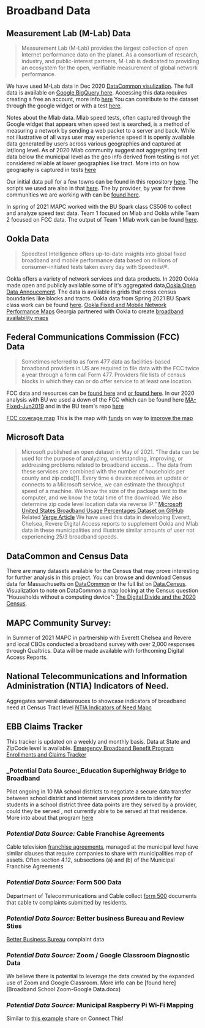 # Broadband Data

## Measurement Lab (M-Lab) Data

>Measurement Lab (M-Lab) provides the largest collection of open Internet performance data on the planet. As a consortium of research, industry, and public-interest partners, M-Lab is dedicated to providing an ecosystem for the open, verifiable measurement of global network performance.

We have used M-Lab data in Dec 2020 [DataCommon visulization](https://datacommon.mapc.org/calendar/2020/december). The full data is available on [Google BigQuery here](https://www.measurementlab.net/data/). Accessing this data requires creating a free an account, more info [here](https://www.measurementlab.net/data/docs/bq/quickstart/) You can contribute to the dataset through the google widget or with a test [here](https://speed.measurementlab.net/#/). 

Notes about the Mlab data. Mlab speed tests, often captured through the Google widget that appears when speed test is searched, is a method of measuring a network by sending a web packet to a server and back. While not illustrative of all ways user may experience speed it is openly available data generated by users across various geographies and captured at lat/long level. As of 2020 Mlab community suggest not aggregating test data below the municipal level as the geo info derived from testing is not yet considered reliable at lower geographies like tract. More into on how geography is captured in tests [here](https://www.measurementlab.net/blog/evolution-of-annotations/)

Our initial data pull for a few towns can be found in this repository [here](https://github.com/MAPC/broadband-data/tree/main/data). The scripts we used are also in that [here](https://github.com/MAPC/broadband-data/tree/main/processors). The by provider, by year for three communities we are working with can be [found here](https://airtable.com/shr4YlB9Ps9MM8qCw).

In spring of 2021 MAPC worked with the BU Spark class CS506 to collect and analyze speed test data. Team 1 focused on Mlab and Ookla while Team 2 focused on FCC data. The output of Team 1 Mlab work can be found [here](https://github.com/BU-Spark/CS506Spring2021Repository/tree/master/mapc2). 


## Ookla Data
>Speedtest Intelligence offers up-to-date insights into global fixed broadband and mobile performance data based on millions of consumer-initiated tests taken every day with Speedtest®.

Ookla offers a variety of network services and data products. In 2020 Ookla made open and publicly available some of it's aggregated data,[Ookla Open Data Annoucement](https://www.speedtest.net/insights/blog/announcing-ookla-open-datasets/). The data is available in grids that cross census boundaries like blocks and tracts.
Ookla data from Spring 2021 BU Spark class work can be found [here](https://github.com/BU-Spark/CS506Spring2021Repository/tree/master/mapc2/data). 
[Ookla Fixed and Mobile Network Performance Maps](https://registry.opendata.aws/speedtest-global-performance/)
Georgia partnered with Ookla to create [broadband availability maps](https://broadband.georgia.gov/maps)


## Federal Communications Commission (FCC) Data
>Sometimes referred to as form 477 data as facilities-based broadband providers in US are required to file data with the FCC twice a year through a form call Form 477. Providers file lists of census blocks in which they can or do offer service to at least one location. 

FCC data and resources can be [found here](https://www.fcc.gov/general/broadband-deployment-data-fcc-form-477) and [or found here](https://opendata.fcc.gov/). In our 2020 analysis with BU we used a down of the FCC which can be found here [MA-Fixed-Jun2019](https://github.com/MAPC/broadband-data-bu/tree/main/FCC%20data) and in the BU team's repo [here](https://github.com/BU-Spark/CS506Spring2021Repository/tree/master/MAPC_Team_1)

[FCC coverage map](https://broadbandmap.fcc.gov/#/) This is the map with [funds](https://www.wiley.law/alert-Congress-Provides-Nearly-7-Billion-in-New-Broadband-Funding-in-the-Latest-COVID-19-Stimulus-Legislation) on way to [improve the map](https://statescoop.com/fcc-adopts-new-broadband-data-mapping-rules/) 


## Microsoft Data
>Microsoft published an open dataset in May of 2021. “The data can be used for the purpose of analyzing, understanding, improving, or addressing problems related to broadband access….
The data from these services are combined with the number of households per county and zip code[1]. Every time a device receives an update or connects to a Microsoft service, we can estimate the throughput speed of a machine. We know the size of the package sent to the computer, and we know the total time of the download. We also determine zip code level location data via reverse IP.”
[Microsoft United States Broadband Usage Percentages Dataset on GitHub](https://github.com/microsoft/USBroadbandUsagePercentages)
Related [Verge Article]( https://www.theverge.com/22418074/broadband-gap-america-map-county-microsoft-data?scrolla=5eb6d68b7fedc32c19ef33b4)
We have used this data in developing Everett, Chelsea, Revere Digital Access reports to supplement Ookla and Mlab data in these municipalities and illustrate similar amounts of user not experiencing 25/3 broadband speeds.

## DataCommon and Census Data
There are many datasets available for the Census that may prove interesting for further analysis in this project. You can browse and download Census data for Massachusetts on [DataCommon](https://datacommon.mapc.org/browser) or the full list on [Data.Census](https://data.census.gov/cedsci/). Visualization to note on DataCommon a map looking at the Census question "Households without a computing device": [The Digital Divide and the 2020 Census](https://datacommon.mapc.org/calendar/2020/april).

## MAPC Community Survey:
In Summer of 2021 MAPC in partnership with Everett Chelsea and Revere and local CBOs conducted a broadband survey with over 2,000 responses through Qualtrics. Data will be made available with forthcoming Digital Access Reports.

## National Telecommunications and Information Administration (NTIA) Indicators of Need. 
Aggregates serveral datasrouces to showcase indicators of broadband need at Census Tract level
[NTIA Indicators of Need Mapc](https://broadbandusa.maps.arcgis.com/apps/webappviewer/index.html?id=ba2dcd585f5e43cba41b7c1ebf2a43d0)

## EBB Claims Tracker
This tracker is updated on a weekly and monthly basis. Data at State and ZipCode level is available.
[Emergency Broadband Benefit Program Enrollments and Claims Tracker](https://www.usac.org/about/emergency-broadband-benefit-program/emergency-broadband-benefit-program-enrollments-and-claims-tracker/)

### _Potential Data Source:_Education Superhighway Bridge to Broadband 
Pilot ongoing in 10 MA school districts to negotiate a secure data transfer between school district and internet services providers to identify for students in a school district three data points are they served by a provider, could they be served , not currently able to be served at that residence. More into about that program [here](https://www.educationsuperhighway.org/bridge-to-broadband/)

### _Potential Data Source:_ Cable Franchise Agreements
Cable television [franchise agreements]( https://www.mass.gov/lists/cable-television-licenses), managed at the municipal level have similar clauses that require companies to share with municipalities map of assets. Often section 4.12, subsections (a) and (b) of the Municipal Franchise Agreements 

### _Potential Data Source:_ Form 500 Data
Department of Telecommunications and Cable collect [form 500]( https://www.mass.gov/doc/paper-filing-instructions/download) documents that cable tv complaints submitted by residents.

### _Potential Data Source:_ Better business Bureau and Review Sties
[Better Business Bureau]( https://www.bbb.org/) complaint data 

### _Potential Data Source:_ Zoom / Google Classroom Diagnostic Data
We believe there is potential to leverage the data created by the expanded use of Zoom and Google Classroom. More info can be [found here](Broadband School Zoom-Google Data.docx)

### _Potential Data Source:_ Municipal Raspberry Pi Wi-Fi Mapping
Similar to [this example]( https://youtu.be/F05FyMTL9RY) share on Connect This!
